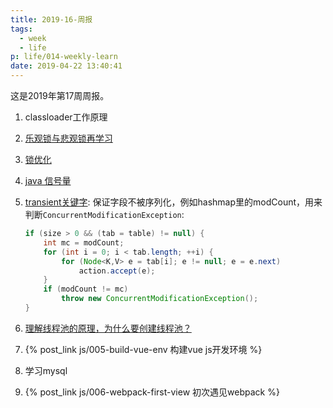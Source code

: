 ```yaml
---
title: 2019-16-周报
tags:
  - week
  - life
p: life/014-weekly-learn
date: 2019-04-22 13:40:41
---
```


这是2019年第17周周报。

1. classloader工作原理

2. [乐观锁与悲观锁再学习](https://juejin.im/post/5b4977ae5188251b146b2fc8)

3. [锁优化](https://blog.csdn.net/StackFlow/article/details/79455880)

4. [java 信号量](https://www.cnblogs.com/whgw/archive/2011/09/29/2195555.html)

5. [transient关键字](https://www.cnblogs.com/chenpi/p/6185773.html):
    保证字段不被序列化，例如hashmap里的modCount，用来判断`ConcurrentModificationException`:
    ```java
    if (size > 0 && (tab = table) != null) {
        int mc = modCount;
        for (int i = 0; i < tab.length; ++i) {
            for (Node<K,V> e = tab[i]; e != null; e = e.next)
                action.accept(e);
        }
        if (modCount != mc)
            throw new ConcurrentModificationException();
    }
    ```
5. [理解线程池的原理，为什么要创建线程池？](https://blog.csdn.net/xiongyouqiang/article/details/79456030)

6. {% post_link js/005-build-vue-env 构建vue js开发环境 %}

7. 学习mysql

8. {% post_link js/006-webpack-first-view 初次遇见webpack %}




